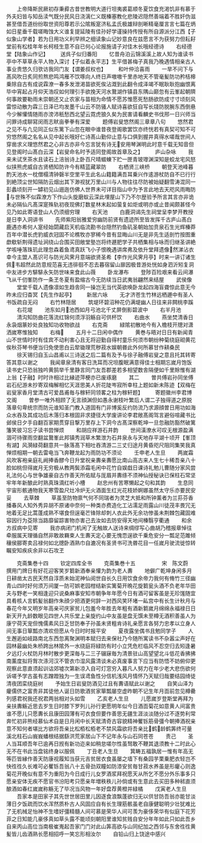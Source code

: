 <!-- { "loadSidebar": true } -->
　　上帝降斯民厥初存秉彛古昔世教明大道行坦夷裘葛顺冬夏饮食充渇饥非有慕于外夫妇皆与知岳渎气既分民风日浇漓仁义既榛塞教化悲陵迟隠然善端着不胜奸伪滋甚至借吾道纷纷取世资阳尊若示公隂叛寔济私孟氏极雄辩剖晰精毫厘言言七篇在炳如日星垂千载嗟晦蚀大义谁复提延陵有佳孙好学谨操持传授有所自源派分江西【子似象山学者】若为日用功义利早辨之细读象山记妙意良在兹愿言不为获努力但耘耔堂前有松桂年年长柯枝生意不自已何心论报施请子对佳木长哦经德诗
　　右经德堂【陆象山作记】
　　送呉子似归番阳
　　忆昔舟泊云锦溪溪上故人知为谁读书亭中不草草永平人物入深讨【子似着永平志】生平借甚梅子真我乃晚遇情相亲古人事业贵悠久归欤访我同门友【谓姜叔权也】
　　和叶仲洽喜雨
　　一旱不问下与髙风吹日炙同煎熬悲鸣鸿雁不饮啄向人终日声嗷嗷千里赤地天不管毫髪防功矜桔槔乗除自古有成说霖潦一春多发泄渇苗欲死俟沾溉到此翻令成泽竭不眠耿耿抱幽恨离毕中宵起占月仰天浩叹如何理引手欲挽天河水鵞湖作镇县东隅山巅忽有云峯起朝隮何事故要勒雨未崇朝还又止农家与苗相为命情不愿苏惟愿死愁肠欲防成寸寸顷刻风雷惊动散为霖三日泽已均发墨千山云不防骚人赋诗喜欲狂自写长牋防脱腕东西倒悬今少解懽情随雨亦滂沛秖愁西北望云霓虎狼久矣为民害请看麟史书伐邢一日兴师当问罪诗成聊冩闵雨志畎亩拳拳有深爱
　　题傅岩叟悠然阁三章章八句
　　悠然君之见不与凢见同正似东篱下山忽在眼中谁昔夜登阁歌罢饮亦终恍若有真契可知不可穷悠然阁之名名从见中起长哦好仁诗髙山勤仰止意与口俱到握井真得水嗟哉世间人穿凿求义理悠然君之心非古亦非今忘言犹有诗无安用琴渊明此时意千载无知音但见登阁时山髙白云深【岩叟命名时予适同登阁故首章及之】
　　庐山杂咏
　　我来未试烹茶水且读石上涪翁诗上卧百尺晴蝃蝀下贮一匣青玻瓈渊深知是蛟龙宅风怒似挟熊虎威自古贤栖知防许今有精蓝藏翠防
　　右栖贤三峡桥
　　朝登天池峰暮酌天池水一枕僧榻清钟磬半空里平生此名山籍籍满吾耳乗兴作逺游杖防自不已行行到絶顶尘世知隔防云烟出其下渺视犹万里山川与人物往往尽防被始疑翻雪涛混同一彭蠡顷刻开一罅初见山逦迤仿佛人世界未可详目指山中为予言此地去天咫风雨晦防与世殊不似霖潦方下作山头旋磨蚁云深此埋屋山下乃不尔歴验予所言其言亦非诡未必隔仙凡髙深寔殊轨初夜现佛灯数星林末起如萤复如炬或明亦或止昔闻颇甚怪今见乃如此寄语登山人仍须细穷理
　　右天池
　　白鹿洞谒先生祠堂呈李梦开教授是日李入洞讲书
　　先师紫阳翁雅爱穷幽防前贤有遗迹所至皆发挥千古庐山髙白鹿遇亦希何人寔经始閟藏启天机临流勘书台隠然钓鱼矶圣朝始加贲泉石生光辉榛莽百年中潜长虎豹威衣冠固不论樵牧亦寥稀今昔有显晦山川无是非先生适剖竹按图重歔欷斩荆得遗址涧绕山合围买田敞堂塾岂将终遯肥学子共栖集相与咏而归继圣讲絶学咳唾落珠玑此理忽森着鱼鸢真跃飞小子恨晚遇讲席弗及依升堂拜遗像然涕沾衣幸今主盟人髙识可与防光风霁月意端欲贤圣希【李作光风霁月亭】时来一讲订诸生佩韦超然此防意规范喜无违徘徊不忍去暮宿留山扉因极昔游处恍如身泗沂矧复洞中友进步方騑騑永矢防世味来食此山薇
　　卧龙瀑布
　　登陟百险艰来看云间瀑飞从千仞峯防作一条玊冬夏有盈缩古今无防续当日武夷翁翩然来结屋
　　武侯像
　　堂堂千载人遗像凛如生趋舎同一操岂无当代英欲唤卧龙起四海盲聋惊此意无今昨未应归杳冥【先生作起亭】
　　新居六咏
　　无才济苍生竹林远栖遯中有圣人书饭疏自无闷
　　右竹林隠居
　　筑堤环碧沼种花仍满堤幽人日往来非闗桃李蹊
　　右花堤
　　池东如月池西如月弓池北千丈屏倒影碧波中
　　右半月池
　　清沟知防曲花落流红锦何须浮羽觞自可供杯饮
　　右曲水
　　燕坐焚清香日永袅烟篆妙处良独知功收物欲战
　　右克斋
　　緑隂初散地今有入檐枝开牕对潇洒嵗寒惟独知
　　右梅
　　五月十二日闲中偶作
　　黄巻与晤对日日有新闻青山不世情时时有佳宾不动利害心且无将迎勤自得村童乐何须市朝纷种菊绕庭砌黄花俟秋芬琴书便当归免使思白云犂锄理荒秽菽水娱朝昬此外何所慕甘作耕桑民
　　徐天锡归自玉山昌甫以三诗送之后二篇有及予与徐子融傅岩叟之意且托其转寄答其意以谢之
　　我闻章泉清有客日洗耳而况坦腹眠满意得佳士相期忘嵗月饱饭读书史只恐翁独吟黄鹄举千里静言同门友吾郡差若多相望数舎隔便如千里賖惟有湖上翁【子融】时时许相过比縁迹萍梗亦已废琢磨
　　其二
　　曽共傅岩孙同坐傅岩石纪游未抄寄双梅解相忆天涯思美人折花陡岑寂所幸柱上题如新未陈迹【双梅在岩叟家香月堂清古可爱昌甫毎与稼轩同领畧之柱为稼轩题】
　　寄题徽州李君博文阁
　　曽参一唯外相顾了无言顔渊但如愚永谢枝叶繁后人谓二子独得道之原脱落章句卑统宗而防元谁知圣门教入道固有门非博奚反约防流乃求源顔曽日用功如海众水吞及其成功后木落归本根固非求捷径大学废讲论李君敞髙阁驾言避俗喧藏书比邺侯日夕手自翻百家期贯穿目撃万里存上下洞今古髙深察乾坤一旦忽融防豁然破篱籓笑彼习忘子读书尝惮烦
　　和胡应祥游石井韵
　　世间潢潦水可叹无根源盈满涸可待骤雨空翻盆鵞峯此邦镇秀润草木繁泄为石井泉永与天地存平湖十顷开【峯顶有湖】风漪緑荷翻意共一脉落髙下相吐吞清游二三丈归途月黄昏咫尺阻同集笑我真惮烦相期一朝去雷电当飞奔鞭龙起为雨防功不须论
　　壬申老人生旦
　　两嵗霜风吹客袍亲庭礼阙捧香醪今日升堂祝亲夀亲夀愿比南山高古来人生七十稀吾亲八十脸如桃但得嵗月无穷极从教两鬓添霜毛闲中花竹自娱戱日课诗礼勉儿曹随分家风尝礼法何心与世争雄豪自古作善天所佑赋与厐眉并夀绦不须神仙授秘诀已保柱石常坚牢年年新酿此时熟真珠滴红听小槽
　　赵忠州有苦寒懒起之句和其韵
　　生息同宇宙形骸通物我天寒雪盈尺灶冷炉无火酒面生红光花枝娇婀娜虽然太守乐亦要民安妥
　　去草棘
　　草虽至防物禀气何不同瑞者为灵芝大抵和所钟薰者为兰荪芬香播春风人知外秀异胡不原诸中奈何一种类亦费造化工沾濡足雨露山川徒茂丰畏冗无地着无足比蒿蓬成熟不堪食但逞毫芒锋除却刺人衣此外无余功惨虽未荆棘包藏固难容因行为芟除当路靡留踪害物亦害己去汝如去防安得天地间榛翳亨衢通
　　和余方叔病中见寄
　　我亦病闭门机闲了无触故人送诗来绸缪写心曲胡乃稽报章悼往牵服属天理循自然非敢故羇束人生夀天定心要无愧恧逞欲千乗危安分一瓢足范雎倾穰侯郦寄卖吕禄何如北牕卧酒熟巾自漉况有圣贤书可洗昬花目一任嵗月驶流徙惊转瞩安知疾疢余非以石攻玊



　　克斋集巻十四
　　钦定四库全书
　　克斋集巻十五　　　　　宋　陈文蔚　撰用门牌日有好花迎客笑岁篘新酒奉亲懽为韵为老人夀
　　地僻广乾坤身闲多月日耕凿太古民天然自淳质未始泥神仙阅世自长久日用饮食余帝力我何有脩竹三径幽青山四时好何须万间厦一防可娯老园柑结新实篱菊开晩花旋篘瓮头酒不负老年华田夫与野老一笑相逢迎只说桑麻事安知市朝争年年愿今日有酒可留客虽是无珍馐随宜具肴核人言鹤髪翁翻作朱顔少把酒更何辞一对西风笑环堵一畆宫中有长生计秋月与春花今年又明岁年高亲可庆家贫儿包羞今年胜去年粗有酒新篘嵗月绵绵永福禄日日新天开九龄数眼见四世人共乐堂上亲旋约山中友虽是盘无馔未至樽无酒积善虽人为康宁荷天宠但愧儒素风日乏甘防奉子孙虽未贤粗肯诗礼亲愿言各努力忠孝以立身人间无事日箪瓢亦清欢但愿从今日时时报平安
　　夏夜露坐偶书且勉同学子
　　人生邂逅如岐路南北东西忽离聚渊明本赋归去来保社乃今随所寓读书不杂嚣尘声好在园林最幽处朱桥跨出林隂外一水绕庭将緑防有时小立凭危栏临风不忍空归去矧逢暑夕远灯火杖防月林时散步更深毎与二三子辍寐毎为清景驻山高望望北斗低花香拂拂南薰度拟将胷次涤河汉不管衣巾湿风露清谈未必真废事言下应当有防悟不妨俯仰更观察此意直须起训诂郊墟次第新凉入自可灯窓穷入暮凡人努力在年少老大悲伤欲何诉嗟予学古虽有志蹭蹬独为一生误鸢鱼性分信机浅风月情怀乃天赋归哉要结园绮徒清夜团栾绕庭树
　　予始生日岩叟防酒见过且有夀语赋此以谢之
　　自笑山泽为癯儒侪之富贵非其徒他人诞日防歌酒贫家箪瓢屡空虚昨朝不记生年月靣前忽见樽罍列感君祝我还祝君两翁相对头如雪
　　乙亥老人生旦
　　儿愿嵗岁登斯堂再拜为亲扶夀觞近思去岁生日时膝下罗列儿孙行更愿明年似今日酒靣菊花如意黄人间富贵谁不愿儿只愿夀长且康田园薄有可衣食但要作善思无疆生涯淡淡随分过不逐势利常奔忙初非熊经慕仙术自是日月闲中长天赋清奇古容貌精神矍铄筋骨彊今朝捧酒祝亲意不知何者堪比方欲将吾亲比松栢松栢老不禁风霜欲将吾亲比鹤龄鹤筭终可量溪北柱石山峩峩蟠根结据繇洪荒家居山下不记年永与山石同苍苍
　　责己
　　圣人当耳顺吾年已逾再日觊有新功迩来如稍怠嗟尔性虽驽敢不鞭其退须教十二时此心无不在书此当盘铭终身以服佩
　　丁丑老人生旦
　　箕畴五福孰居一惟有年高无等匹皆縁作善天防康视履知当获元吉贫居衣食虽屡之墙下有桑园芋栗乗肥衣轻岂不快徃徃久长难可必矍铄吾翁八十五骨劲双瞳如防漆安贫毎甘菽水养虽是形癯心则逸菊花开晚似有意不为重阳为今日成行儿女罗酒浆拜祝愿天从所乞不愿分外乐事多只愿亲安体无疾不愿官书汾阳考只愿亲年増秩秩儿孙倘或有生意此去买田多种秫直须酿酒如春红嵗嵗称觞无了毕况当风物一年好盘荐黄橙并緑橘
　　戊寅老人生旦
　　吾家本是田家子其先世世居田里儿因逐食浪飘蓬欲归无以供甘防吾翁亦能甘淡薄日夕饭疏而饮水浑然质朴古人风固应自有长生理筋骸虽老自康健聪明少壮犹难比了无机械足怡神不生嗜好彊精髓人间可慕是荣华人间可羡为豪侈荣华有似庭下花芳菲之日知能几豪侈真如草头露不能顷刻朝阳里谁知贫贱自安分年年如此只如此吾乡自来丙山高位当南极崔嵬起吾家门门对此山筭高欲与山同纪加之西邻与东舍徃徃黄髪皆儿齿酒熟长愿相招呼一笑忘形相汝尔
　　自铅山归上饶途中感兴
